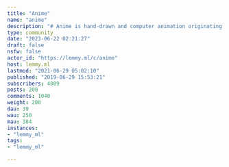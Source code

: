 ```yaml
---
title: "Anime" 
name: "anime"
description: "# Anime is hand-drawn and computer animation originating from Japan.> Anime; the one thing that gets us closer to each other. ![](https://lemmy.ml/pictrs/image/D6jGsvU8QJ.png) **All spoilers must be tagged!**"
type: community
date: "2023-06-22 02:21:27"
draft: false
nsfw: false
actor_id: "https://lemmy.ml/c/anime"
host: lemmy.ml
lastmod: "2021-06-29 05:02:10"
published: "2019-06-29 15:53:21"
subscribers: 4009
posts: 200
comments: 1040
weight: 200
dau: 39
wau: 250
mau: 384
instances:
- "lemmy_ml"
tags: 
- "lemmy_ml"

---
```

